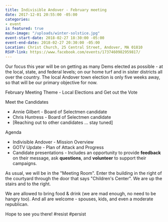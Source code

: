 ```yaml
---
title: Indivisible Andover - February meeting
date: 2017-12-01 20:55:00 -05:00
categories:
- event
is featured: true
main-image: "/uploads/winter-solstice.jpg"
event-start-date: 2018-02-27 18:30:00 -05:00
event-end-date: 2018-02-27 20:30:00 -05:00
Location: Christ Church, 25 Central Street, Andover, MA 01810
RSVP-link: https://www.facebook.com/events/1737460982959817/
---
```


Our focus this year will be on getting as many Dems elected as possible - at the local, state, and federal levels; on our home turf and in sister districts all over the country. The local Andover town election is only five weeks away, so that will be our primary objective for now.

February Meeting Theme - Local Elections and Get out the Vote
 
Meet the Candidates 
* Annie Gilbert - Board of Selectmen candidate
* Chris Huntress - Board of Selectmen candidate
* [Reaching out to other candidates ... stay tuned]

Agenda
* Indivisible Andover - Mission Overview
* GOTV Update - Plan of Attack and Progress
* Candidate presentations - Includes an opportunity to provide **feedback** on their message, ask **questions**, and **volunteer** to support their campaigns.

As usual, we will be in the "Meeting Room". Enter the building in the right of the courtyard through the door that says "Children's Center". We are up the stairs and to the right. 

We are allowed to bring food & drink (we are mad enough, no need to be hangry too). And all are welcome - spouses, kids, and even a moderate republican. 

Hope to see you there! #resist #persist